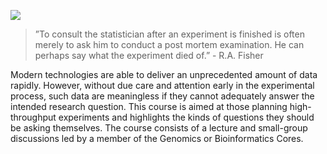 ![](http://www.swlearning.com/quant/kohler/stat/biographical_sketches/Fisher_3.jpeg)

> ”To consult the statistician after an experiment is finished is often merely to ask him to conduct a post mortem examination. He can perhaps say what the experiment died of.” - R.A. Fisher 

Modern technologies are able to deliver an unprecedented amount of data rapidly. However, without due care and attention early in the experimental process, such data are meaningless if they cannot adequately answer the intended research question. This course is aimed at those planning high-throughput experiments and highlights the kinds of questions they should be asking themselves.
The course consists of a lecture and small-group discussions led by a member of the Genomics or Bioinformatics Cores.